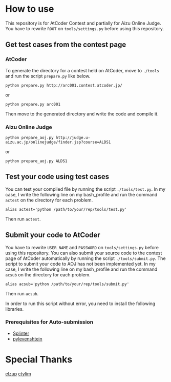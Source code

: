 # How to use

This repository is for AtCoder Contest and partially for Aizu Online Judge.
You have to rewrite `ROOT` on `tools/settings.py` before using this repository.

## Get test cases from the contest page
### AtCoder
To generate the directory for a contest held on AtCoder, move to `./tools` and run the script `prepare.py` like below.

`python prepare.py http://arc001.contest.atcoder.jp/`

or

`python prepare.py arc001`

Then move to the generated directory and write the code and compile it.

### Aizu Online Judge
`python prepare_aoj.py http://judge.u-aizu.ac.jp/onlinejudge/finder.jsp?course=ALDS1`

or

`python prepare_aoj.py ALDS1`

## Test your code using test cases
You can test your compiled file by running the script `./tools/test.py`.
In my case, I write the following line on my bash_profile and run the command `actest` on the directory for each problem.

`alias actest='python /path/to/your/rep/tools/test.py'`

Then run `actest`.

## Submit your code to AtCoder
You have to rewrite `USER_NAME` and `PASSWORD` on `tools/settings.py` before using this repository.
You can also submit your source code to the contest page of AtCoder automatically by running the script `./tools/submit.py`.
The script to submit your code to AOJ has not been implemented yet.
In my case, I write the following line on my bash_profile and run the command `acsub` on the directory for each problem.

`alias acsub='python /path/to/your/rep/tools/submit.py'`

Then run `acsub`.

In order to run this script without error, you need to install the following libraries.

### Prerequisites for Auto-submission
- [Splinter](https://splinter.readthedocs.org/en/latest/)
- [pylevenshtein](https://code.google.com/p/pylevenshtein/)

# Special Thanks
[elzup](http://qiita.com/elzup/items/b06c0f949cf2f60fdd43)
[ctylim](http://ctylim.hatenablog.com/entry/2015/08/30/191553)

